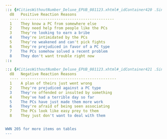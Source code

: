 ```yaml
---
::: {#CitiesWithoutNumber_Deluxe_EPUB_081123.xhtml#_idContainer420 .Single-Column}
  d8   Positive Reaction Reasons
  ---- ------------------------------------------
  1    They know a PC from somewhere else
  2    They need help from people like the PCs
  3    They're looking to earn a bribe
  4    They're intimidated by the PCs
  5    They're weakened and can't pick fights
  6    They're prejudiced in favor of a PC type
  7    The PCs somehow solved a recent problem
  8    They don't want trouble right now
:::

::: {#CitiesWithoutNumber_Deluxe_EPUB_081123.xhtml#_idContainer421 .Single-Column}
  d8   Negative Reaction Reasons
  ---- -------------------------------------------
  1    A plan of theirs just went wrong
  2    They're prejudiced against a PC type
  3    They're offended or insulted by something
  4    They've had a terrible day so far
  5    The PCs have just made them more work
  6    They're afraid of being seen associating
  7    The PCs look like easy prey to them
  8    They just don't want to deal with them


WWN 205 for more items on tables
---
```

